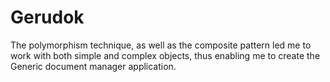 # Gerudok
The polymorphism technique, as well as the composite pattern led me to work with both simple and complex objects, thus enabling me to create the Generic document manager application.
